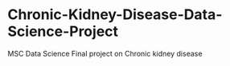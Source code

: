 # Chronic-Kidney-Disease-Data-Science-Project
MSC Data Science Final project on Chronic kidney disease 
